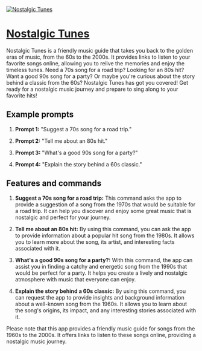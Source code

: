 [![Nostalgic Tunes](https://files.oaiusercontent.com/file-lRMvS90sYLNQH0WN7O7M0fDU?se=2123-10-18T00%3A42%3A21Z&sp=r&sv=2021-08-06&sr=b&rscc=max-age%3D31536000%2C%20immutable&rscd=attachment%3B%20filename%3D0ad9b7e7-bdf1-4e18-b39a-6bcfd56cacb8.png&sig=uLWDwEtlp9OFIXoaoBw2dIvnbMs%2BTXb/TCk4cmhKzcg%3D)](https://chat.openai.com/g/g-74rteOb7S-nostalgic-tunes)

# [Nostalgic Tunes](https://chat.openai.com/g/g-74rteOb7S-nostalgic-tunes)

Nostalgic Tunes is a friendly music guide that takes you back to the golden eras of music, from the 60s to the 2000s. It provides links to listen to your favorite songs online, allowing you to relive the memories and enjoy the timeless tunes. Need a 70s song for a road trip? Looking for an 80s hit? Want a good 90s song for a party? Or maybe you're curious about the story behind a classic from the 60s? Nostalgic Tunes has got you covered! Get ready for a nostalgic music journey and prepare to sing along to your favorite hits!

## Example prompts

1. **Prompt 1:** "Suggest a 70s song for a road trip."

2. **Prompt 2:** "Tell me about an 80s hit."

3. **Prompt 3:** "What's a good 90s song for a party?"

4. **Prompt 4:** "Explain the story behind a 60s classic."


## Features and commands

1. **Suggest a 70s song for a road trip:** This command asks the app to provide a suggestion of a song from the 1970s that would be suitable for a road trip. It can help you discover and enjoy some great music that is nostalgic and perfect for your journey.

2. **Tell me about an 80s hit:** By using this command, you can ask the app to provide information about a popular hit song from the 1980s. It allows you to learn more about the song, its artist, and interesting facts associated with it.

3. **What's a good 90s song for a party?:** With this command, the app can assist you in finding a catchy and energetic song from the 1990s that would be perfect for a party. It helps you create a lively and nostalgic atmosphere with music that everyone can enjoy.

4. **Explain the story behind a 60s classic:** By using this command, you can request the app to provide insights and background information about a well-known song from the 1960s. It allows you to learn about the song's origins, its impact, and any interesting stories associated with it.

Please note that this app provides a friendly music guide for songs from the 1960s to the 2000s. It offers links to listen to these songs online, providing a nostalgic music journey.